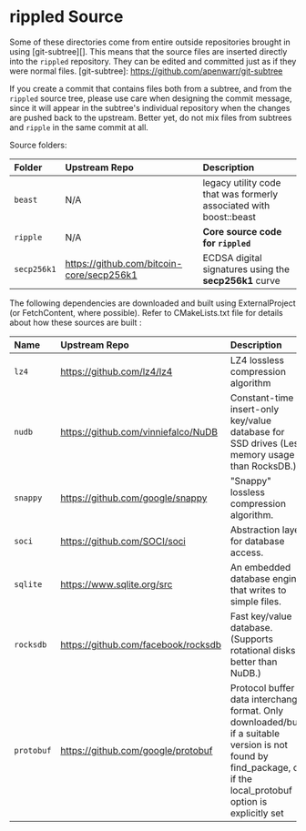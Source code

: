 # rippled Source

Some of these directories come from entire outside repositories brought in
using [git-subtree][]. This means that the source files are inserted directly
into the `rippled` repository. They can be edited and committed just as if they
were normal files.
[git-subtree]: https://github.com/apenwarr/git-subtree

If you create a commit that contains files both from a subtree, and from the
`rippled` source tree, please use care when designing the commit message, since
it will appear in the subtree's individual repository when the changes are
pushed back to the upstream. Better yet, do not mix files from subtrees and
`ripple` in the same commit at all.

Source folders:

| Folder          | Upstream Repo                                | Description |
|:----------------|:---------------------------------------------|:------------|
| `beast`         | N/A                                          | legacy utility code that was formerly associated with boost::beast
| `ripple`        | N/A                                          | **Core source code for `rippled`** |
| `secp256k1`     | https://github.com/bitcoin-core/secp256k1    | ECDSA digital signatures using the **secp256k1** curve |

The following dependencies are downloaded and built using ExternalProject
(or FetchContent, where possible). Refer to CMakeLists.txt file for
details about how these sources are built :

| Name            | Upstream Repo                                | Description |
|:----------------|:---------------------------------------------|:------------|
| `lz4`           | https://github.com/lz4/lz4                   | LZ4 lossless compression algorithm |
| `nudb`          | https://github.com/vinniefalco/NuDB          | Constant-time insert-only key/value database for SSD drives (Less memory usage than RocksDB.) |
| `snappy`        | https://github.com/google/snappy             | "Snappy" lossless compression algorithm. |
| `soci`          | https://github.com/SOCI/soci                 | Abstraction layer for database access. |
| `sqlite`        | https://www.sqlite.org/src                   | An embedded database engine that writes to simple files. |
| `rocksdb`       | https://github.com/facebook/rocksdb          | Fast key/value database. (Supports rotational disks better than NuDB.) |
| `protobuf`      | https://github.com/google/protobuf           | Protocol buffer data interchange format. Only downloaded/built if a suitable version is not found by find_package, or if the local_protobuf option is explicitly set |

